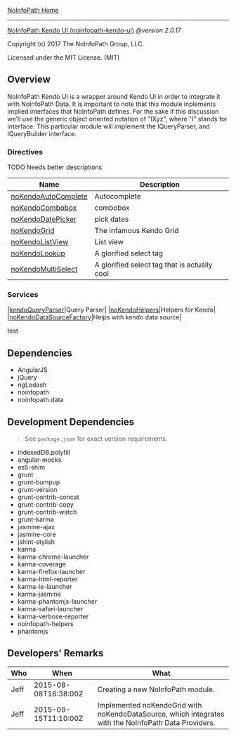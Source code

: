 [NoInfoPath Home](http://gitlab.imginconline.com/noinfopath/noinfopath/wikis/home)

___

[NoInfoPath Kendo UI (noinfopath-kendo-ui)](home) *@version 2.0.17*

Copyright (c) 2017 The NoInfoPath Group, LLC.

Licensed under the MIT License. (MIT)


## Overview
NoInfoPath Kendo UI is a wrapper around Kendo UI in order to integrate
it with NoInfoPath Data. It is important to note that this module inplements
 implied interfaces that NoInfoPath defines. For the sake if this discussion
 we'll use the generic object oriented notation of "IXyz", where "I" stands
 for interface. This particular module will implement the IQueryParser, and
 IQueryBuilder interface.




### Directives

 TODO Needs better descriptions

|Name|Description|
|----|-----------|
|[noKendoAutoComplete](autocomplete)|Autocomplete|
|[noKendoCombobox](combobox)|combobox|
|[noKendoDatePicker](datepicker)|pick dates|
|[noKendoGrid](grid)|The infamous Kendo Grid|
|[noKendoListView](listview)|List view|
|[noKendoLookup](lookup)|A glorified select tag|
|[noKendoMultiSelect](multiselect)|A glorified select tag that is actually cool|

### Services
|[kendoQueryParser](query-parser)|Query Parser|
|[noKendoHelpers](helpers)|Helpers for Kendo|
|[noKendoDataSourceFactory](datasource)|Helps with kendo data source|

test

## Dependencies

- AngularJS
- jQuery
- ngLodash
- noinfopath
- noinfopath.data

## Development Dependencies

> See `package.json` for exact version requirements.

- indexedDB.polyfill
- angular-mocks
- es5-shim
- grunt
- grunt-bumpup
- grunt-version
- grunt-contrib-concat
- grunt-contrib-copy
- grunt-contrib-watch
- grunt-karma
- jasmine-ajax
- jasmine-core
- jshint-stylish
- karma
- karma-chrome-launcher
- karma-coverage
- karma-firefox-launcher
- karma-html-reporter
- karma-ie-launcher
- karma-jasmine
- karma-phantomjs-launcher
- karma-safari-launcher
- karma-verbose-reporter
- noinfopath-helpers
- phantomjs

## Developers' Remarks

|Who|When|What|
|---|----|----|
|Jeff|2015-08-08T16:38:00Z|Creating a new NoInfoPath module.|
|Jeff|2015-09-15T11:10:00Z|Implemented noKendoGrid with noKendoDataSource, which integrates with the NoInfoPath Data Providers.|


